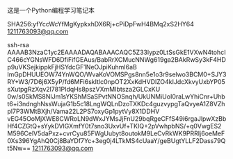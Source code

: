 
这是一个Python编程学习笔记本

SHA256:yfYccWcYfMgKypkxhDX6Rj+cPiDpFwH4BMq2xS2HY64 1211763093@qq.com


ssh-rsa AAAAB3NzaC1yc2EAAAADAQABAAACAQC5Z33lypz0LtSsGkE1VXwN4tohcIC466cYGNsWFD6DfiFifGEAus/BabRrXCMucNNWg619ga2BAkRwSy3kF4HDp9uVKSejkippkFjHSYdcGF1NeOJpiKuhmI6aB
lmGpDHUUEOW74YnWQO/WvaKoVOMSPgs8nn5e1o3r9selwo3BCM0+SJY3RY+W3/7D6j6X5yP/fd6MFi6skItlc0npOT2XxKdHVDlZO4kIJdcXkvyUxbYP05sXutpgRzXqv2l781PIdqHs8pszVXmMIbtsza2GLCxKU
0w/s0SkMS8NlJm1sYKShMSaSPvtNNOSnqh/UkUNMiUoI0raLwYhiCnr+Uhbt6+i3ndnghNssWujaG1b5c18LngWQLnDzoTXKDc4guzvypgTaQvyeA1Z8VZhpl7P3WMtBXjh/Vama22L2PS7oxyGp1pytVy8X1DDHV
vEG45OoMjXWE8CWRoLN9dWxJYMsJjFnU29bqRgeCFfS49i6rgaJlpwXzBbHf4CZGtQ+sYykDVlGXmfY0t7sno3UxvUf+TKIQ+2pVwhpbNS/+q0VwgES2M596CelV5daPxz+cvrCyu85FWgUubyt8outokM9LeCvRkWK9PRRIj6oeMeF0Xs396YgAhQ0Cj8BaYDf7Yc+3eg0j4LTkMS4cUaaY/geBUgtYLLF2Dass79Qt5Nw== 1211763093@qq.com
